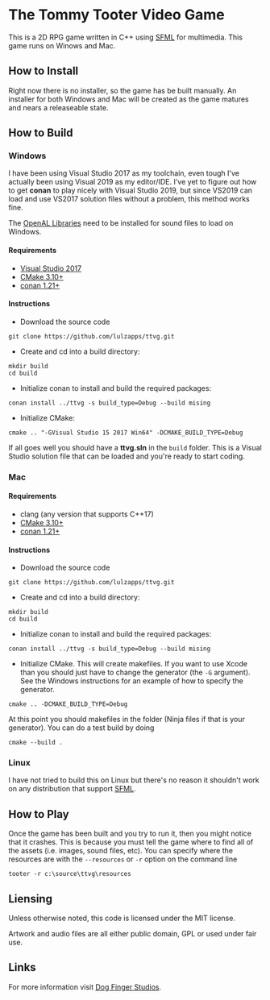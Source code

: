# The Tommy Tooter Video Game

This is a 2D RPG game written in C++ using [SFML](http://sfml-dev.org/) for multimedia. This game runs on Winows and Mac.

## How to Install

Right now there is no installer, so the game has be built manually. An installer for both Windows and Mac will be created as the game matures and nears a releaseable state.

## How to Build

### Windows

I have been using Visual Studio 2017 as my toolchain, even tough I've actually been using Visual 2019 as my editor/IDE. I've yet to figure out how to get **conan** to play nicely with Visual Studio 2019, but since VS2019 can load and use VS2017 solution files without a problem, this method works fine.

The [OpenAL Libraries](https://openal.org/downloads/) need to be installed for sound files to load on Windows. 

#### Requirements
* [Visual Studio 2017](https://visualstudio.microsoft.com/vs/older-downloads/)
* [CMake 3.10+](https://cmake.org/download/)
* [conan 1.21+](https://conan.io/)

#### Instructions

* Download the source code
```
git clone https://github.com/lulzapps/ttvg.git
```
* Create and cd into a build directory: 
```
mkdir build 
cd build
```
* Initialize conan to install and build the required packages: 
```
conan install ../ttvg -s build_type=Debug --build mising
```
* Initialize CMake: 
```
cmake .. "-GVisual Studio 15 2017 Win64" -DCMAKE_BUILD_TYPE=Debug
```

If all goes well you should have a **ttvg.sln** in the `build` folder. This is a Visual Studio solution file that can be loaded and you're ready to start coding.

### Mac

#### Requirements
* clang (any version that supports C++17)
* [CMake 3.10+](https://cmake.org/download/)
* [conan 1.21+](https://conan.io/)

#### Instructions

* Download the source code
```
git clone https://github.com/lulzapps/ttvg.git
```
* Create and cd into a build directory: 
```
mkdir build 
cd build
```
* Initialize conan to install and build the required packages: 
```
conan install ../ttvg -s build_type=Debug --build mising
```
* Initialize CMake. This will create makefiles. If you want to use Xcode than you should just have to change the generator (the `-G` argument). See the Windows instructions for an example of how to specify the generator.

```
cmake .. -DCMAKE_BUILD_TYPE=Debug
```

At this point you should makefiles in the folder (Ninja files if that is your generator). You can do a test build by doing
```
cmake --build .
```

### Linux

I have not tried to build this on Linux but there's no reason it shouldn't work on any distribution that support [SFML](http://sfml-dev.org/).

## How to Play

Once the game has been built and you try to run it, then you might notice that it crashes. This is because you must tell the game where to find all of the assets (i.e. images, sound files, etc). You can specify where the resources are with the `--resources` or `-r` option on the command line

```
tooter -r c:\source\ttvg\resources
```

## Liensing

Unless otherwise noted, this code is licensed under the MIT license.

Artwork and audio files are all either public domain, GPL or used under fair use. 

## Links

For more information visit [Dog Finger Studios](https://dogfinger.com).

